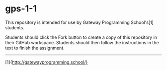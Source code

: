 # gps-1-1

This repository is intended for use by Gateway Programming School's[1] students.

Students should click the Fork button to create a copy of this repository in their GitHub workspace.  Students should then follow the instructions in the text to finish the assignment.

---
[1]{http://gatewayprogramming.school/}
